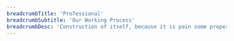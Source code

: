 ```yaml
---
breadcrumbTitle: 'Professional'
breadcrumbSubtitle: 'Our Working Process'
breadcrumbDesc: 'Construction of itself, because it is pain some proper style design occur are pleasure'
---
```

